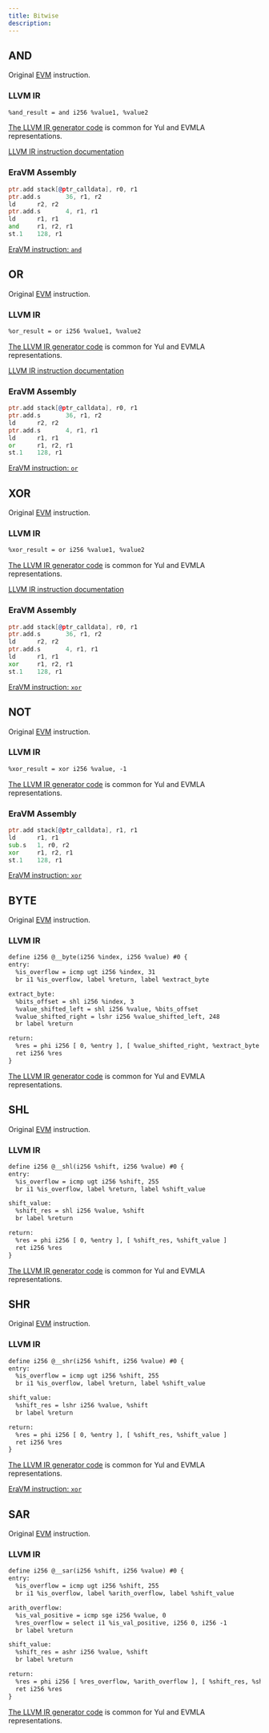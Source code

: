 ```yaml
---
title: Bitwise
description:
---
```


## AND

Original [EVM](https://www.evm.codes/#16?fork=shanghai) instruction.

### LLVM IR

```txt
%and_result = and i256 %value1, %value2
```

[The LLVM IR generator code](%%zk_git_repo_era-compiler-llvm-context%%/blob/main/src/eravm/evm/bitwise.rs#L47)
is common for Yul and EVMLA representations.

[LLVM IR instruction documentation](https://releases.llvm.org/15.0.0/docs/LangRef.html#and-instruction)

### EraVM Assembly

```asm
ptr.add stack[@ptr_calldata], r0, r1
ptr.add.s       36, r1, r2
ld      r2, r2
ptr.add.s       4, r1, r1
ld      r1, r1
and     r1, r2, r1
st.1    128, r1
```

[EraVM instruction: `and`](%%zk_git_repo_eravm-spec%%/spec.html#AndDefinition)

## OR

Original [EVM](https://www.evm.codes/#17?fork=shanghai) instruction.

### LLVM IR

```txt
%or_result = or i256 %value1, %value2
```

[The LLVM IR generator code](%%zk_git_repo_era-compiler-llvm-context%%/blob/main/src/eravm/evm/bitwise.rs#L13) is common for Yul and EVMLA representations.

[LLVM IR instruction documentation](https://releases.llvm.org/15.0.0/docs/LangRef.html#or-instruction)

### EraVM Assembly

```asm
ptr.add stack[@ptr_calldata], r0, r1
ptr.add.s       36, r1, r2
ld      r2, r2
ptr.add.s       4, r1, r1
ld      r1, r1
or      r1, r2, r1
st.1    128, r1
```

[EraVM instruction: `or`](%%zk_git_repo_eravm-spec%%/spec.html#AndDefinition)

## XOR

Original [EVM](https://www.evm.codes/#18?fork=shanghai) instruction.

### LLVM IR

```txt
%xor_result = or i256 %value1, %value2
```

[The LLVM IR generator code](%%zk_git_repo_era-compiler-llvm-context%%/blob/main/src/eravm/evm/bitwise.rs#L30) is common for Yul and EVMLA representations.

[LLVM IR instruction documentation](https://releases.llvm.org/15.0.0/docs/LangRef.html#xor-instruction)

### EraVM Assembly

```asm
ptr.add stack[@ptr_calldata], r0, r1
ptr.add.s       36, r1, r2
ld      r2, r2
ptr.add.s       4, r1, r1
ld      r1, r1
xor     r1, r2, r1
st.1    128, r1
```

[EraVM instruction: `xor`](%%zk_git_repo_eravm-spec%%/spec.html#XorDefinition)

## NOT

Original [EVM](https://www.evm.codes/#19?fork=shanghai) instruction.

### LLVM IR

```txt
%xor_result = xor i256 %value, -1
```

[The LLVM IR generator code](%%zk_git_repo_era-compiler-llvm-context%%/blob/main/src/eravm/evm/bitwise.rs#L30) is common for Yul and EVMLA representations.

### EraVM Assembly

```asm
ptr.add stack[@ptr_calldata], r1, r1
ld      r1, r1
sub.s   1, r0, r2
xor     r1, r2, r1
st.1    128, r1
```

[EraVM instruction: `xor`](%%zk_git_repo_eravm-spec%%/spec.html#XorDefinition)

## BYTE

Original [EVM](https://www.evm.codes/#1a?fork=shanghai) instruction.

### LLVM IR

```txt
define i256 @__byte(i256 %index, i256 %value) #0 {
entry:
  %is_overflow = icmp ugt i256 %index, 31
  br i1 %is_overflow, label %return, label %extract_byte

extract_byte:
  %bits_offset = shl i256 %index, 3
  %value_shifted_left = shl i256 %value, %bits_offset
  %value_shifted_right = lshr i256 %value_shifted_left, 248
  br label %return

return:
  %res = phi i256 [ 0, %entry ], [ %value_shifted_right, %extract_byte ]
  ret i256 %res
}
```

[The LLVM IR generator code](%%zk_git_repo_era-compiler-llvm-context%%/blob/main/src/eravm/evm/bitwise.rs#L229) is common for Yul and EVMLA representations.

## SHL

Original [EVM](https://www.evm.codes/#1b?fork=shanghai) instruction.

### LLVM IR

```txt
define i256 @__shl(i256 %shift, i256 %value) #0 {
entry:
  %is_overflow = icmp ugt i256 %shift, 255
  br i1 %is_overflow, label %return, label %shift_value

shift_value:
  %shift_res = shl i256 %value, %shift
  br label %return

return:
  %res = phi i256 [ 0, %entry ], [ %shift_res, %shift_value ]
  ret i256 %res
}
```

[The LLVM IR generator code](%%zk_git_repo_era-compiler-llvm-context%%/blob/main/src/eravm/evm/bitwise.rs#L67) is common for Yul and EVMLA representations.

## SHR

Original [EVM](https://www.evm.codes/#1c?fork=shanghai) instruction.

### LLVM IR

```txt
define i256 @__shr(i256 %shift, i256 %value) #0 {
entry:
  %is_overflow = icmp ugt i256 %shift, 255
  br i1 %is_overflow, label %return, label %shift_value

shift_value:
  %shift_res = lshr i256 %value, %shift
  br label %return

return:
  %res = phi i256 [ 0, %entry ], [ %shift_res, %shift_value ]
  ret i256 %res
}
```

[The LLVM IR generator code](%%zk_git_repo_era-compiler-llvm-context%%/blob/main/src/eravm/evm/bitwise.rs#L111) is common for Yul and EVMLA representations.

[EraVM instruction: `xor`](%%zk_git_repo_eravm-spec%%/spec.html#XorDefinition)

## SAR

Original [EVM](https://www.evm.codes/#1d?fork=shanghai) instruction.

### LLVM IR

```txt
define i256 @__sar(i256 %shift, i256 %value) #0 {
entry:
  %is_overflow = icmp ugt i256 %shift, 255
  br i1 %is_overflow, label %arith_overflow, label %shift_value

arith_overflow:
  %is_val_positive = icmp sge i256 %value, 0
  %res_overflow = select i1 %is_val_positive, i256 0, i256 -1
  br label %return

shift_value:
  %shift_res = ashr i256 %value, %shift
  br label %return

return:
  %res = phi i256 [ %res_overflow, %arith_overflow ], [ %shift_res, %shift_value ]
  ret i256 %res
}
```

[The LLVM IR generator code](%%zk_git_repo_era-compiler-llvm-context%%/blob/main/src/eravm/evm/bitwise.rs#L157) is common for Yul and EVMLA representations.
